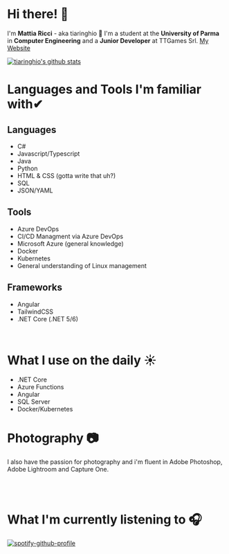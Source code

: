 # **Hi there!** 👋

I'm **Mattia Ricci** - aka tiaringhio 👋 I'm a student at the **University of Parma** in **Computer Engineering** and a **Junior Developer** at TTGames Srl.
[My Website](https://me.mattiaricci.it)

[![tiaringhio's github stats](https://github-readme-stats.vercel.app/api?username=tiaringhio)](https://github.com/anuraghazra/github-readme-stats)

# **Languages and Tools I'm familiar with**✔

## **Languages**

- C#
- Javascript/Typescript
- Java
- Python
- HTML & CSS (gotta write that uh?)
- SQL
- JSON/YAML

## **Tools**

- Azure DevOps
- CI/CD Managment via Azure DevOps
- Microsoft Azure (general knowledge)
- Docker
- Kubernetes
- General understanding of Linux management

## **Frameworks**

- Angular
- TailwindCSS
- .NET Core (.NET 5/6)

</br>

# **What I use on the daily** ☀

- .NET Core
- Azure Functions
- Angular
- SQL Server
- Docker/Kubernetes

# **Photography** 📷

I also have the passion for photography and i'm fluent in Adobe Photoshop, Adobe Lightroom and Capture One.

</br></br>

# **What I'm currently listening to** 🎧

[![spotify-github-profile](https://spotify-github-profile.vercel.app/api/view?uid=tiaringhio&cover_image=true)](https://spotify-github-profile.vercel.app/api/view?uid=tiaringhio&redirect=true)
